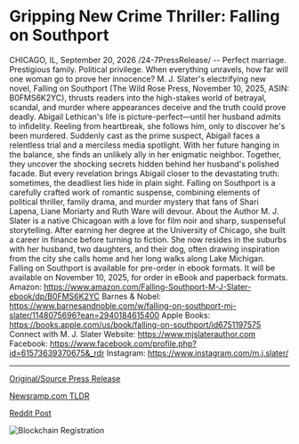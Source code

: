 # Gripping New Crime Thriller: Falling on Southport

CHICAGO, IL, September 20, 2026 /24-7PressRelease/ -- Perfect marriage. Prestigious family. Political privilege. When everything unravels, how far will one woman go to prove her innocence?  M. J. Slater's electrifying new novel, Falling on Southport (The Wild Rose Press, November 10, 2025, ASIN: B0FMS6K2YC), thrusts readers into the high-stakes world of betrayal, scandal, and murder where appearances deceive and the truth could prove deadly.  Abigail Lethican's life is picture-perfect—until her husband admits to infidelity. Reeling from heartbreak, she follows him, only to discover he's been murdered. Suddenly cast as the prime suspect, Abigail faces a relentless trial and a merciless media spotlight. With her future hanging in the balance, she finds an unlikely ally in her enigmatic neighbor. Together, they uncover the shocking secrets hidden behind her husband's polished facade. But every revelation brings Abigail closer to the devastating truth: sometimes, the deadliest lies hide in plain sight.  Falling on Southport is a carefully crafted work of romantic suspense, combining elements of political thriller, family drama, and murder mystery that fans of Shari Lapena, Liane Moriarty and Ruth Ware will devour.  About the Author M. J. Slater is a native Chicagoan with a love for film noir and sharp, suspenseful storytelling. After earning her degree at the University of Chicago, she built a career in finance before turning to fiction. She now resides in the suburbs with her husband, two daughters, and their dog, often drawing inspiration from the city she calls home and her long walks along Lake Michigan.  Falling on Southport is available for pre-order in ebook formats. It will be available on November 10, 2025, for order in eBook and paperback formats.  Amazon: https://www.amazon.com/Falling-Southport-M-J-Slater-ebook/dp/B0FMS6K2YC  Barnes & Nobel: https://www.barnesandnoble.com/w/falling-on-southport-mj-slater/1148075696?ean=2940184615400  Apple Books: https://books.apple.com/us/book/falling-on-southport/id6751197575  Connect with M. J. Slater  Website: https://www.mjslaterauthor.com Facebook: https://www.facebook.com/profile.php?id=61573639370675&_rdr Instagram: https://www.instagram.com/m.j.slater/ 

---

[Original/Source Press Release](https://www.24-7pressrelease.com/press-release/526759/gripping-new-crime-thriller-falling-on-southport)
                    

[Newsramp.com TLDR](https://newsramp.com/curated-news/m-j-slater-s-falling-on-southport-unveils-deadly-secrets-in-chicago-elite/2fe1b145e6c4ac52af8b449d0b03fc91) 

 



[Reddit Post](https://www.reddit.com/r/BookNews/comments/1nlrupo/mj_slaters_falling_on_southport_unveils_deadly/) 



![Blockchain Registration](https://cdn.newsramp.app/24-7PressRelease/qrcode/259/20/coolhyke.webp)